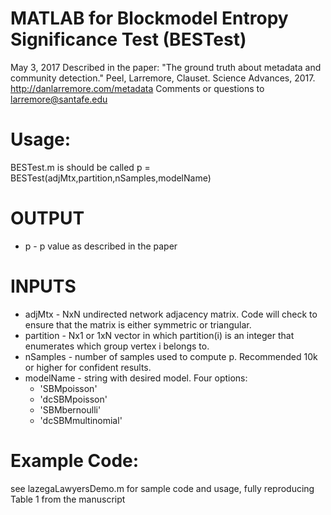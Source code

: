 # MATLAB for Blockmodel Entropy Significance Test (BESTest)
May 3, 2017
Described in the paper:
"The ground truth about metadata and community detection."
Peel, Larremore, Clauset. Science Advances, 2017. 
http://danlarremore.com/metadata 
Comments or questions to larremore@santafe.edu
# Usage:
BESTest.m is should be called 
p = BESTest(adjMtx,partition,nSamples,modelName)
# OUTPUT
  * p - p value as described in the paper
# INPUTS
  * adjMtx - NxN undirected network adjacency matrix. Code will check to ensure
  that the matrix is either symmetric or triangular.
  * partition - Nx1 or 1xN vector in which partition(i) is an integer
  that enumerates which group vertex i belongs to.
  * nSamples - number of samples used to compute p. Recommended 10k or
  higher for confident results.
  * modelName - string with desired model. Four options:
      * 'SBMpoisson'
      * 'dcSBMpoisson'
      * 'SBMbernoulli'
      * 'dcSBMmultinomial'
# Example Code:
see lazegaLawyersDemo.m for sample code and usage, fully reproducing Table 1 from the manuscript

